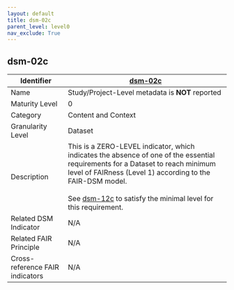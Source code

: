 ```yaml
---
layout: default
title: dsm-02c
parent_level: level0
nav_exclude: True
---
```


## dsm-02c

| Identifier | [dsm-02c](https://github.com/FAIRplus/Data-Maturity/blob/master/docs/_indicators/dsm-02c.md) |
| --------- | ----------|
| Name | Study/Project-Level metadata is **NOT** reported |
| Maturity Level | 0 |
| Category | Content and Context |
| Granularity Level | Dataset |
| Description | This is a ZERO-LEVEL indicator, which indicates the absence of one of the essential requirements for a Dataset to reach minimum level of FAIRness (Level 1) according to the FAIR-DSM model. <br><br> See [dsm-12c](https://fairplus.github.io/Data-Maturity/docs/Indicators/#dsm-12c) to satisfy the minimal level for this requirement. |
| Related DSM Indicator| N/A |
| Related FAIR Principle | N/A |
| Cross-reference FAIR indicators | N/A |
